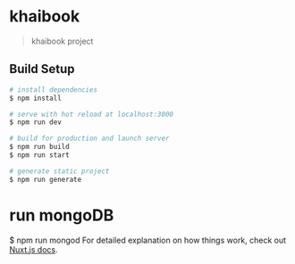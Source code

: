 # khaibook

> khaibook project

## Build Setup

```bash
# install dependencies
$ npm install

# serve with hot reload at localhost:3000
$ npm run dev

# build for production and launch server
$ npm run build
$ npm run start

# generate static project
$ npm run generate
```
# run mongoDB 
$ npm run mongod
For detailed explanation on how things work, check out [Nuxt.js docs](https://nuxtjs.org).

